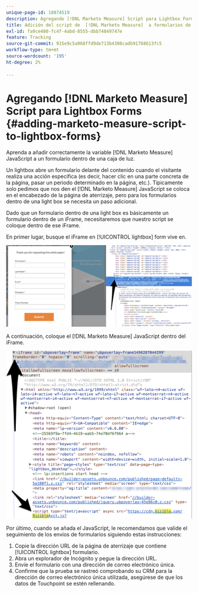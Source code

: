```yaml
---
unique-page-id: 18874519
description: Agregando [!DNL Marketo Measure] Script para Lightbox Forms - [!DNL Marketo Measure]
title: Adición del script de  [!DNL Marketo Measure]  a formularios de Lightbox
exl-id: fa9ce480-fc4f-4abd-8555-dbb74849747e
feature: Tracking
source-git-commit: 915e9c5a968ffd9de713b4308cadb91768613fc5
workflow-type: tm+mt
source-wordcount: '195'
ht-degree: 2%

---
```


# Agregando [!DNL Marketo Measure] Script para Lightbox Forms {#adding-marketo-measure-script-to-lightbox-forms}

Aprenda a añadir correctamente la variable [!DNL Marketo Measure] JavaScript a un formulario dentro de una caja de luz.

Un lightbox abre un formulario delante del contenido cuando el visitante realiza una acción específica (es decir, hacer clic en una parte concreta de la página, pasar un periodo determinado en la página, etc.). Típicamente solo pedimos que nos den el [!DNL Marketo Measure] JavaScript se coloca en el encabezado de la página de aterrizaje, pero para los formularios dentro de una light box se necesita un paso adicional.

Dado que un formulario dentro de una light box es básicamente un formulario dentro de un iFrame, necesitaremos que nuestro script se coloque dentro de ese iFrame.

En primer lugar, busque el iFrame en [!UICONTROL lightbox] form vive en.

![](assets/1.png)

A continuación, coloque el [!DNL Marketo Measure] JavaScript dentro del iFrame.

![](assets/2.png)

Por último, cuando se añada el JavaScript, le recomendamos que valide el seguimiento de los envíos de formularios siguiendo estas instrucciones:

1. Copie la dirección URL de la página de aterrizaje que contiene [!UICONTROL lightbox] formulario.
1. Abra un explorador de Incógnito y pegue la dirección URL.
1. Envíe el formulario con una dirección de correo electrónico única.
1. Confirme que la prueba se rastreó comprobando su CRM para la dirección de correo electrónico única utilizada, asegúrese de que los datos de Touchpoint se estén rellenando.
